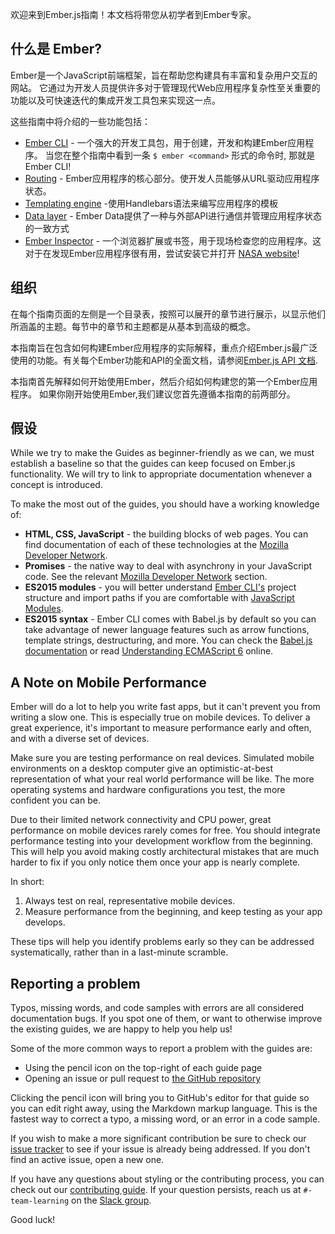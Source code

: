 欢迎来到Ember.js指南！本文档将带您从初学者到Ember专家。

## 什么是 Ember?

Ember是一个JavaScript前端框架，旨在帮助您构建具有丰富和复杂用户交互的网站。
它通过为开发人员提供许多对于管理现代Web应用程序复杂性至关重要的功能以及可快速迭代的集成开发工具包来实现这一点。

这些指南中将介绍的一些功能包括：

* [Ember CLI](./configuring-ember/configuring-ember-cli/) - 一个强大的开发工具包，用于创建，开发和构建Ember应用程序。 当您在整个指南中看到一条 `$ ember <command>` 形式的命令时, 那就是Ember CLI!
* [Routing](./routing) - Ember应用程序的核心部分。使开发人员能够从URL驱动应用程序状态。
* [Templating engine](./templates/handlebars-basics/) -使用Handlebars语法来编写应用程序的模板
* [Data layer](./models/) - Ember Data提供了一种与外部API进行通信并管理应用程序状态的一致方式
* [Ember Inspector](./ember-inspector/) -  一个浏览器扩展或书签，用于现场检查您的应用程序。这对于在发现Ember应用程序很有用，尝试安装它并打开 [NASA website](https://www.nasa.gov/)!

## 组织

在每个指南页面的左侧是一个目录表，按照可以展开的章节进行展示，以显示他们所涵盖的主题。每节中的章节和主题都是从基本到高级的概念。

本指南旨在包含如何构建Ember应用程序的实际解释，重点介绍Ember.js最广泛使用的功能。有关每个Ember功能和API的全面文档，请参阅[Ember.js API 文档](http://emberjs.com/api/).

本指南首先解释如何开始使用Ember，然后介绍如何构建您的第一个Ember应用程序。
如果你刚开始使用Ember,我们建议您首先遵循本指南的前两部分。

## 假设

While we try to make the Guides as beginner-friendly as we can,
we must establish a baseline so that the guides can keep focused on Ember.js functionality.
We will try to link to appropriate documentation whenever a concept is introduced.

To make the most out of the guides, you should have a working knowledge of:

* **HTML, CSS, JavaScript** - the building blocks of web pages. You can find documentation of each of these technologies at the [Mozilla Developer Network][mdn].
* **Promises** - the native way to deal with asynchrony in your JavaScript code. See the relevant [Mozilla Developer Network][promises] section.
* **ES2015 modules** - you will better understand [Ember CLI's][ember-cli] project structure and import paths if you are comfortable with [JavaScript Modules][js-modules].
* **ES2015 syntax** - Ember CLI comes with Babel.js by default so you can
take advantage of newer language features such as arrow functions, template
strings, destructuring, and more. You can check the
[Babel.js documentation][babeljs] or read [Understanding ECMAScript 6][es6]
online.

## A Note on Mobile Performance

Ember will do a lot to help you write fast apps, but it can't prevent you from
writing a slow one. This is especially true on mobile devices. To deliver a great
experience, it's important to measure performance early and often, and with a diverse
set of devices.

Make sure you are testing performance on real devices. Simulated mobile
environments on a desktop computer give an optimistic-at-best representation of
what your real world performance will be like. The more operating systems and
hardware configurations you test, the more confident you can be.

Due to their limited network connectivity and CPU power, great performance on
mobile devices rarely comes for free. You should integrate performance testing
into your development workflow from the beginning. This will help you avoid
making costly architectural mistakes that are much harder to fix if you only
notice them once your app is nearly complete.

In short:

1. Always test on real, representative mobile devices.
2. Measure performance from the beginning, and keep testing as your app
   develops.

These tips will help you identify problems early so they can be addressed systematically, rather than
in a last-minute scramble.

## Reporting a problem

Typos, missing words, and code samples with errors are all considered
documentation bugs. If you spot one of them, or want to otherwise improve
the existing guides, we are happy to help you help us!

Some of the more common ways to report a problem with the guides are:

* Using the pencil icon on the top-right of each guide page
* Opening an issue or pull request to [the GitHub repository][gh-guides]

Clicking the pencil icon will bring you to GitHub's editor for that
guide so you can edit right away, using the Markdown markup language.
This is the fastest way to correct a typo, a missing word, or an error in
a code sample.

If you wish to make a more significant contribution be sure to check our
[issue tracker][gh-guides-issues] to see if your issue is already being
addressed. If you don't find an active issue, open a new one.

If you have any questions about styling or the contributing process, you
can check out our [contributing guide][gh-guides-contributing]. If your
question persists, reach us at `#-team-learning` on the [Slack
group][slackin].

Good luck!

[ember-cli]: https://ember-cli.com/

[mdn]: https://developer.mozilla.org/en-US/docs/Web
[promises]: https://developer.mozilla.org/en-US/docs/Web/JavaScript/Reference/Global_Objects/Promise
[js-modules]: http://jsmodules.io/
[babeljs]: https://babeljs.io/docs/learn-es2015/
[es6]: https://leanpub.com/understandinges6/read

[gh-guides]: https://github.com/emberjs/guides/
[gh-guides-issues]: https://github.com/emberjs/guides/issues
[gh-guides-contributing]: https://github.com/emberjs/guides/blob/master/CONTRIBUTING.md

[slackin]: https://ember-community-slackin.herokuapp.com/
